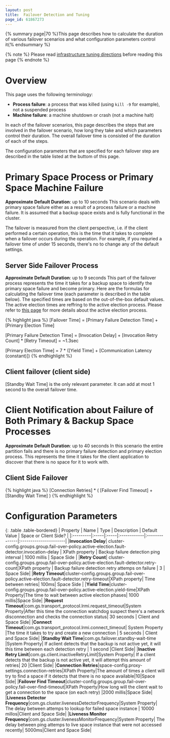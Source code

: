```yaml
---
layout: post
title:  Failover Detection and Tuning
page_id: 61867273
---
```


{% summary page|70 %}This page describes how to calculate the duration of various failover scenarios and what configuration parameters control it{% endsummary %}

{% note %}
Please read [infrastructure tuning directions](./tuning-infrastructure.html) before reading this page
{% endnote %}

# Overview

This page uses the following terminology:

- **Process failure**: a process that was killed (using `kill -9` for example), not a suspended process
- **Machine failure**: a machine shutdown or crash (not a machine halt)

In each of the failover scenarios, this page describes the steps that are involved in the failover scenario, how long they take and which parameters control their duration. The overall failover time is consisted of the duration of each of the steps.

The configuration parameters that are specified for each failover step are described in the table listed at the buttom of this page.

# Primary Space Process or Primary Space Machine Failure

**Approximate Default Duration**: up to 10 seconds
This scenario deals with primary space failure either as a result of a process failure or a machine failure. It is assumed that a backup space exists and is fully functional in the cluster.

The failover is measured from the client perspective, i.e. if the client performed a certain operation, this is the time that it takes to complete when a failover occurs during the operation.
For example, if you requried a failover time of under 15 seconds, there's no to change any of the default settings.

## Server Side Failover Process

**Approximate Default Duration**: up to 9 seconds
This part of the failover process represents the time it takes for a backup space to identify the primary space failure and become primary.
Here are the formulas for calculating the failover time (each parameter is described in the table below). The specified times are based on the out-of-the-box default values.
The active election times are reffring to the active election process. Please refer to [this page](./split-brain-and-active-election--general-definition.html) for more details about the active election process.

{% highlight java %}
[Failover Time] = [Primary Failure Detection Time] + [Primary Election Time]

[Primary Failure Detection Time] = [Invocation Delay] + [Invocation Retry Count] * [Retry Timeout] = ~1.3sec

[Primary Election Time] = 7 * ([Yield Time] + [Communication Latency (constant)])
{% endhighlight %}

## Client failover (client side)

\[Standby Wait Time\] is the only relevant parameter. It can add at most 1 second to the overall failover time.

# Client Notification about Failure of Both Primary & Backup Space Processes

**Approximate Default Duration**: up to 40 seconds
In this scenario the entire partition fails and there is no primary failure detection and primary election process. This represents the time it takes for the client application to discover that there is no space for it to work with.

## Client Side Failover

{% highlight java %}
[Connection Retries] * ( [Failover Find Timeout] + [Standby Wait Time] )
{% endhighlight %}

# Configuration Parameters

{: .table .table-bordered}
| Property | Name | Type | Description | Default Value | Space or Client Side? |
|:---------|:-----|:-----|:------------|:--------------|:----------------------|
|**Invocation Delay**| cluster-config.groups.group.fail-over-policy.active-election.fault-detector.invocation-delay | XPath property | Backup failure detection ping interval | 1000 millis |	Space Side |
|**Retry Count**| cluster-config.groups.group.fail-over-policy.active-election.fault-detector.retry-count|XPath property | Backup failure detection retry attemps on failure | 3 | Space Side|
|**Retry Timeout**|cluster-config.groups.group.fail-over-policy.active-election.fault-detector.retry-timeout|XPath property| Time between retries| 100ms| Space Side |
|**Yield Time**|cluster-config.groups.group.fail-over-policy.active-election.yield-time|XPath Property|The time to wait between active election phases|	1000 millis|Space Side|
|**Request Timeout**|com.gs.transport_protocol.lrmi.request_timeout|System Property|After this time the connection watchdog suspect there's a network disconnection and checks the connection status| 30 seconds | Client and Space Side|
|**Connect Timeout**|com.gs.transport_protocol.lrmi.connect_timeout| System Property |The time it takes to try and create a new connection | 5 seconds | Client and Space Side|
|**Standby Wait Time**|com.gs.failover.standby-wait-time |System Property| If aclient detects that the backup is not active yet, it will this time between each detection retry | 1 second |Client Side|
|**Inactive Retry Limit**|com.gs.client.inactiveRetryLimit|System Property| If a client detects that the backup is not active yet, it will attempt this amount of retries| 20	|Client Side|
|**Connection Retries**|space-config.proxy-settings.connection-retries|XPath Property|The amount of times a client will try to find a space if it detects that there is no space available|10|Space Side|
|**Failover Find Timeout**|cluster-config.groups.group.fail-over-policy.fail-over-find-timeout|XPath Property|How long will the client wait to get a connection to the space (on each retry) |2000 millis|Space Side|
|**Liveness Detector Frequency**|com.gs.cluster.livenessDetectorFrequency|System Property| The delay between attemps to lookup for failed space instance | 10000 millos|Client and Space Side|
|**Liveness Monitor Frequency**|com.gs.cluster.livenessMonitorFrequency|System Property| The delay between ping attemps to live space instance that were not accessed recently|	5000ms|Client and Space Side|
